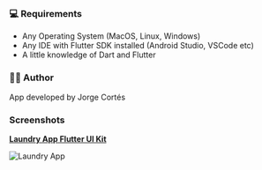 ### 💻 Requirements

- Any Operating System (MacOS, Linux, Windows)
- Any IDE with Flutter SDK installed (Android Studio, VSCode etc)
- A little knowledge of Dart and Flutter

### 👨‍💻 Author

App developed by Jorge Cortés

### Screenshots

**[Laundry App Flutter UI Kit](https://github.com/OLayemii/flutter-ui-kits/tree/main/laundry_app_ui)**

![Laundry App](https://res.cloudinary.com/olayemii/image/upload/v1611749849/assets/laundry-main_znvlqd.png)



